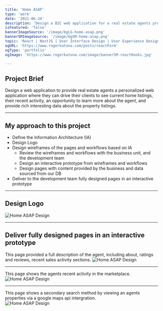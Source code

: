 ```yaml
---
title: 'Home ASAP'
type: 'work'
date: '2021-06-24'
description: 'Design a B2C web application for a real estate agents property listings.  Building the User Interface from the ground up by creating an Information Architecture (IA) document and provide an interactive prototype.'
isFeatured: 'false'
bannerImageSource: '/image/bgLG-home-asap.png'
bannerSMImageSource: '/image/bgSM-home-asap.png'
topic: 'React | NextJS | User Interface Design | User Experience Design | Invision | Sketch'
ogURL: 'https://www.rogerkatona.com/posts/reactForm'
ogType: 'portfolio'
ogImage: 'https://www.rogerkatona.com/image/bannerSM-reactHooks.jpg'

---
```


## Project Brief
Design a web application to provide real estate agents a personalized web application where they can drive their clients to see current
home listings, their recent activity, an opportunity to learn more about the agent, and provide rich interesting data about the property listings.

---

## My approach to this project
- Define the Information Architecture (IA)
- Design Logo
- Design wireframes of the pages and workflows based on IA
    - Review the wireframes and workflows with the business unit, and the development team
    - Design an interactive prototype from wireframes and workflows
    - Design pages with content provided by the business and data sourced from our DB
- Deliver to the development team fully designed pages in an interactive prototype

---

## Design Logo

![Home ASAP Design](/image/postGraphic-homeASAPA.png)

---

## Deliver fully designed pages in an interactive prototype
This page provided a full description of the agent, including about, ratings and reviews, recent sales activity sections.
![Home ASAP Design](/image/postGraphic-homeASAPB.png)

---

This page shows the agents recent activity in the marketplace.
![Home ASAP Design](/image/postGraphic-homeASAPC.png)

---

This page shows a secondary search method by viewing an agents properties via a google maps api intergration.  
![Home ASAP Design](/image/postGraphic-homeASAPD.png)
